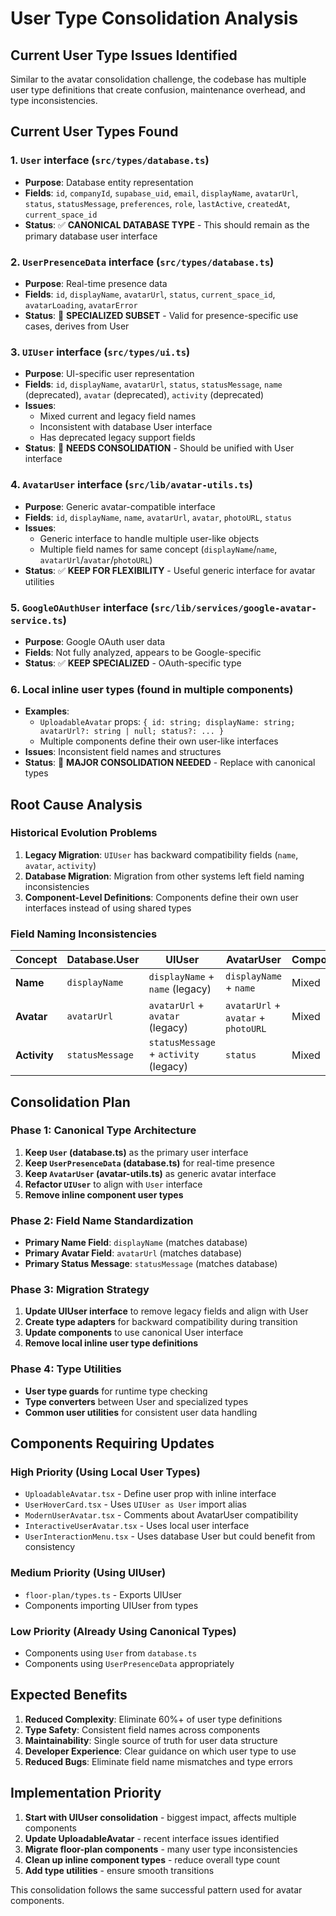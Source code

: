 # User Type Consolidation Analysis

## Current User Type Issues Identified

Similar to the avatar consolidation challenge, the codebase has multiple user type definitions that create confusion, maintenance overhead, and type inconsistencies.

## Current User Types Found

### 1. **`User` interface** (`src/types/database.ts`)
- **Purpose**: Database entity representation
- **Fields**: `id`, `companyId`, `supabase_uid`, `email`, `displayName`, `avatarUrl`, `status`, `statusMessage`, `preferences`, `role`, `lastActive`, `createdAt`, `current_space_id`
- **Status**: ✅ **CANONICAL DATABASE TYPE** - This should remain as the primary database user interface

### 2. **`UserPresenceData` interface** (`src/types/database.ts`)
- **Purpose**: Real-time presence data
- **Fields**: `id`, `displayName`, `avatarUrl`, `status`, `current_space_id`, `avatarLoading`, `avatarError`
- **Status**: 🔄 **SPECIALIZED SUBSET** - Valid for presence-specific use cases, derives from User

### 3. **`UIUser` interface** (`src/types/ui.ts`)
- **Purpose**: UI-specific user representation
- **Fields**: `id`, `displayName`, `avatarUrl`, `status`, `statusMessage`, `name` (deprecated), `avatar` (deprecated), `activity` (deprecated)
- **Issues**: 
  - Mixed current and legacy field names
  - Inconsistent with database User interface
  - Has deprecated legacy support fields
- **Status**: 🚨 **NEEDS CONSOLIDATION** - Should be unified with User interface

### 4. **`AvatarUser` interface** (`src/lib/avatar-utils.ts`)
- **Purpose**: Generic avatar-compatible interface
- **Fields**: `id`, `displayName`, `name`, `avatarUrl`, `avatar`, `photoURL`, `status`
- **Issues**:
  - Generic interface to handle multiple user-like objects
  - Multiple field names for same concept (`displayName`/`name`, `avatarUrl`/`avatar`/`photoURL`)
- **Status**: ✅ **KEEP FOR FLEXIBILITY** - Useful generic interface for avatar utilities

### 5. **`GoogleOAuthUser` interface** (`src/lib/services/google-avatar-service.ts`)
- **Purpose**: Google OAuth user data
- **Fields**: Not fully analyzed, appears to be Google-specific
- **Status**: ✅ **KEEP SPECIALIZED** - OAuth-specific type

### 6. **Local inline user types** (found in multiple components)
- **Examples**:
  - `UploadableAvatar` props: `{ id: string; displayName: string; avatarUrl?: string | null; status?: ... }`
  - Multiple components define their own user-like interfaces
- **Issues**: Inconsistent field names and structures
- **Status**: 🚨 **MAJOR CONSOLIDATION NEEDED** - Replace with canonical types

## Root Cause Analysis

### Historical Evolution Problems
1. **Legacy Migration**: `UIUser` has backward compatibility fields (`name`, `avatar`, `activity`)
2. **Database Migration**: Migration from other systems left field naming inconsistencies
3. **Component-Level Definitions**: Components define their own user interfaces instead of using shared types

### Field Naming Inconsistencies
| Concept | Database.User | UIUser | AvatarUser | Components |
|---------|---------------|--------|------------|------------|
| **Name** | `displayName` | `displayName` + `name` (legacy) | `displayName` + `name` | Mixed |
| **Avatar** | `avatarUrl` | `avatarUrl` + `avatar` (legacy) | `avatarUrl` + `avatar` + `photoURL` | Mixed |
| **Activity** | `statusMessage` | `statusMessage` + `activity` (legacy) | `status` | Mixed |

## Consolidation Plan

### Phase 1: Canonical Type Architecture
1. **Keep `User` (database.ts)** as the primary user interface
2. **Keep `UserPresenceData` (database.ts)** for real-time presence
3. **Keep `AvatarUser` (avatar-utils.ts)** as generic avatar interface
4. **Refactor `UIUser`** to align with `User` interface
5. **Remove inline component user types**

### Phase 2: Field Name Standardization
- **Primary Name Field**: `displayName` (matches database)
- **Primary Avatar Field**: `avatarUrl` (matches database)
- **Primary Status Message**: `statusMessage` (matches database)

### Phase 3: Migration Strategy
1. **Update UIUser interface** to remove legacy fields and align with User
2. **Create type adapters** for backward compatibility during transition
3. **Update components** to use canonical User interface
4. **Remove local inline user type definitions**

### Phase 4: Type Utilities
- **User type guards** for runtime type checking
- **Type converters** between User and specialized types
- **Common user utilities** for consistent user data handling

## Components Requiring Updates

### High Priority (Using Local User Types)
- `UploadableAvatar.tsx` - Define user prop with inline interface
- `UserHoverCard.tsx` - Uses `UIUser as User` import alias
- `ModernUserAvatar.tsx` - Comments about AvatarUser compatibility
- `InteractiveUserAvatar.tsx` - Uses local user interface
- `UserInteractionMenu.tsx` - Uses database User but could benefit from consistency

### Medium Priority (Using UIUser)
- `floor-plan/types.ts` - Exports UIUser
- Components importing UIUser from types

### Low Priority (Already Using Canonical Types)
- Components using `User` from `database.ts`
- Components using `UserPresenceData` appropriately

## Expected Benefits

1. **Reduced Complexity**: Eliminate 60%+ of user type definitions
2. **Type Safety**: Consistent field names across components  
3. **Maintainability**: Single source of truth for user data structure
4. **Developer Experience**: Clear guidance on which user type to use
5. **Reduced Bugs**: Eliminate field name mismatches and type errors

## Implementation Priority

1. **Start with UIUser consolidation** - biggest impact, affects multiple components
2. **Update UploadableAvatar** - recent interface issues identified
3. **Migrate floor-plan components** - many user type inconsistencies
4. **Clean up inline component types** - reduce overall type count
5. **Add type utilities** - ensure smooth transitions

This consolidation follows the same successful pattern used for avatar components.